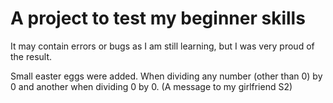 # A project to test my beginner skills

It may contain errors or bugs as I am still learning, but I was very proud of the result.

Small easter eggs were added. When dividing any number (other than 0) by 0 and another when dividing 0 by 0. (A message to my girlfriend S2)
